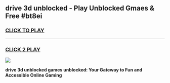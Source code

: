 
## drive 3d unblocked - Play Unblocked Gmaes & Free #bt8ei
<h3>
<a href="https://news.freeplayer.one?title=drive_3d_unblocked&ref=03M">CLICK TO PLAY</a></h3>
<hr>

<h3>
<a href="https://news.freeplayer.one?title=drive_3d_unblocked&ref=03M">CLICK 2 PLAY</a>
  
</h3>

<a href="https://news.freeplayer.one?title=drive_3d_unblocked&ref=03M"><img src="https://clearcache.store/games.png"></a>


**drive 3d unblocked games unblocked: Your Gateway to Fun and Accessible Online Gaming**
